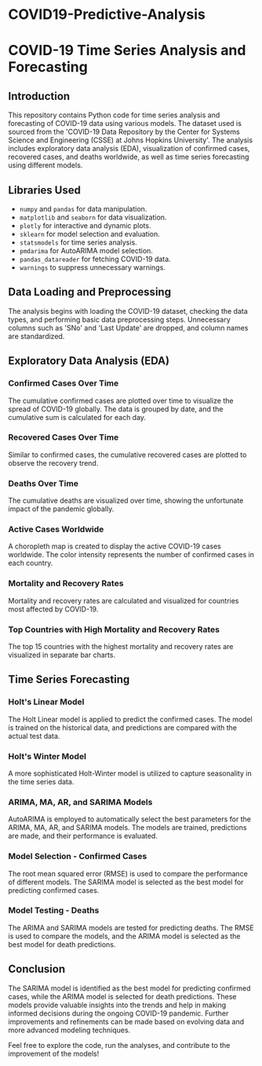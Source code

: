# COVID19-Predictive-Analysis

# COVID-19 Time Series Analysis and Forecasting

## Introduction

This repository contains Python code for time series analysis and forecasting of COVID-19 data using various models. The dataset used is sourced from the 'COVID-19 Data Repository by the Center for Systems Science and Engineering (CSSE) at Johns Hopkins University'. The analysis includes exploratory data analysis (EDA), visualization of confirmed cases, recovered cases, and deaths worldwide, as well as time series forecasting using different models.

## Libraries Used

- `numpy` and `pandas` for data manipulation.
- `matplotlib` and `seaborn` for data visualization.
- `plotly` for interactive and dynamic plots.
- `sklearn` for model selection and evaluation.
- `statsmodels` for time series analysis.
- `pmdarima` for AutoARIMA model selection.
- `pandas_datareader` for fetching COVID-19 data.
- `warnings` to suppress unnecessary warnings.

## Data Loading and Preprocessing

The analysis begins with loading the COVID-19 dataset, checking the data types, and performing basic data preprocessing steps. Unnecessary columns such as 'SNo' and 'Last Update' are dropped, and column names are standardized.

## Exploratory Data Analysis (EDA)

### Confirmed Cases Over Time

The cumulative confirmed cases are plotted over time to visualize the spread of COVID-19 globally. The data is grouped by date, and the cumulative sum is calculated for each day.

### Recovered Cases Over Time

Similar to confirmed cases, the cumulative recovered cases are plotted to observe the recovery trend.

### Deaths Over Time

The cumulative deaths are visualized over time, showing the unfortunate impact of the pandemic globally.

### Active Cases Worldwide

A choropleth map is created to display the active COVID-19 cases worldwide. The color intensity represents the number of confirmed cases in each country.

### Mortality and Recovery Rates

Mortality and recovery rates are calculated and visualized for countries most affected by COVID-19.

### Top Countries with High Mortality and Recovery Rates

The top 15 countries with the highest mortality and recovery rates are visualized in separate bar charts.

## Time Series Forecasting

### Holt's Linear Model

The Holt Linear model is applied to predict the confirmed cases. The model is trained on the historical data, and predictions are compared with the actual test data.

### Holt's Winter Model

A more sophisticated Holt-Winter model is utilized to capture seasonality in the time series data.

### ARIMA, MA, AR, and SARIMA Models

AutoARIMA is employed to automatically select the best parameters for the ARIMA, MA, AR, and SARIMA models. The models are trained, predictions are made, and their performance is evaluated.

### Model Selection - Confirmed Cases

The root mean squared error (RMSE) is used to compare the performance of different models. The SARIMA model is selected as the best model for predicting confirmed cases.

### Model Testing - Deaths

The ARIMA and SARIMA models are tested for predicting deaths. The RMSE is used to compare the models, and the ARIMA model is selected as the best model for death predictions.

## Conclusion

The SARIMA model is identified as the best model for predicting confirmed cases, while the ARIMA model is selected for death predictions. These models provide valuable insights into the trends and help in making informed decisions during the ongoing COVID-19 pandemic. Further improvements and refinements can be made based on evolving data and more advanced modeling techniques.

Feel free to explore the code, run the analyses, and contribute to the improvement of the models!
